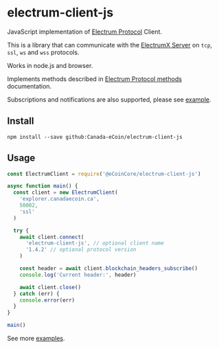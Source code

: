 # electrum-client-js

JavaScript implementation of [Electrum Protocol] Client.

This is a library that can communicate with the [ElectrumX Server]
on `tcp`, `ssl`, `ws` and `wss` protocols. 

Works in node.js and browser.

Implements methods described in [Electrum Protocol methods] documentation.

Subscriptions and notifications are also supported, please see [example](example/subscribe.js).


## Install

```
npm install --save github:Canada-eCoin/electrum-client-js
```

## Usage

```js
const ElectrumClient = require('@eCoinCore/electrum-client-js')

async function main() {
  const client = new ElectrumClient(
    'explorer.canadaecoin.ca',
    50002,
    'ssl'
  )

  try {
    await client.connect(
      'electrum-client-js', // optional client name
      '1.4.2' // optional protocol version
    )

    const header = await client.blockchain_headers_subscribe()
    console.log('Current header:', header)

    await client.close()
  } catch (err) {
    console.error(err)
  }
}

main()
```
See more [examples](example/).


[Electrum Protocol]: https://electrumx.readthedocs.io/en/latest/protocol.html
[Electrum Protocol methods]: https://electrumx.readthedocs.io/en/latest/protocol-methods.html
[ElectrumX Server]: https://electrumx.readthedocs.io/en/latest/

